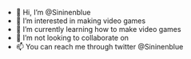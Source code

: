 - 👋 Hi, I’m @Sininenblue
- 👀 I’m interested in making video games
- 🌱 I’m currently learning how to make video games
- 💞️ I’m not looking to collaborate on
- 📫 You can reach me through twitter @Sininenblue
